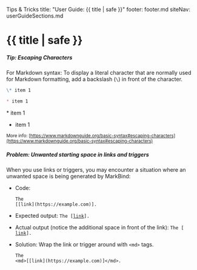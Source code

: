 <variable name="title">Tips & Tricks</variable>
<frontmatter>
  title: "User Guide: {{ title | safe }}"
  footer: footer.md
  siteNav: userGuideSections.md
</frontmatter>

<include src="../common/header.md" />

# {{ title | safe }}

<span id="escapingCharacters">

##### Tip: Escaping Characters

For Markdown syntax: To display a literal character that are normally used for Markdown formatting, add a backslash (`\`) in front of the character.

<include src="outputBox.md" boilerplate >
<span id="code">

```markdown
\* item 1

* item 1

```
</span>
<span id="output">

\* item 1

* item 1
</span>
</include>
</span>

<small>More info: [https://www.markdownguide.org/basic-syntax#escaping-characters](https://www.markdownguide.org/basic-syntax#escaping-characters)</small>

</span>

##### Problem: Unwanted starting space in links and triggers

When you use links or triggers, you may encounter a situation where an unwanted space is being generated by MarkBind:


* Code:<br>
  ```
  The
  [[link](https://example.com)].
  ```

* Expected output:
  <code>The [[link](https://example.com)].</code>

* Actual output (notice the additional space in front of the link):
  <code>The [ [link](https://example.com)].</code>

* Solution:
  Wrap the link or trigger around with `<md>` tags.
  ```
  The
  <md>[[link](https://example.com)]</md>.
  ```
